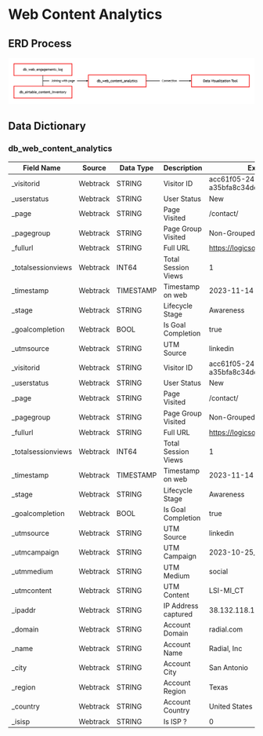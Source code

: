 # Web Content Analytics

## ERD Process

![Untitled](Web%20Content%20Analytics/Untitled.png)

## Data Dictionary

### **db_web_content_analytics**

| Field Name | Source | Data Type | Description | Example |
| --- | --- | --- | --- | --- |
| _visitorid | Webtrack | STRING | Visitor ID | acc61f05-2471-4aa7-b779-a35bfa8c34de |
| _userstatus | Webtrack | STRING | User Status | New |
| _page | Webtrack | STRING | Page Visited | /contact/ |
| _pagegroup | Webtrack | STRING | Page Group Visited | Non-Grouped |
| _fullurl | Webtrack | STRING | Full URL | https://logicsource.com/contact/ |
| _totalsessionviews | Webtrack | INT64 | Total Session Views | 1 |
| _timestamp | Webtrack | TIMESTAMP | Timestamp on web | 2023-11-14 16:29:01 UTC |
| _stage | Webtrack | STRING | Lifecycle Stage | Awareness |
| _goalcompletion | Webtrack | BOOL | Is Goal Completion | true |
| _utmsource | Webtrack | STRING | UTM Source | linkedin |
| _visitorid | Webtrack | STRING | Visitor ID | acc61f05-2471-4aa7-b779-a35bfa8c34de |
| _userstatus | Webtrack | STRING | User Status | New |
| _page | Webtrack | STRING | Page Visited | /contact/ |
| _pagegroup | Webtrack | STRING | Page Group Visited | Non-Grouped |
| _fullurl | Webtrack | STRING | Full URL | https://logicsource.com/contact/ |
| _totalsessionviews | Webtrack | INT64 | Total Session Views | 1 |
| _timestamp | Webtrack | TIMESTAMP | Timestamp on web | 2023-11-14 16:29:01 UTC |
| _stage | Webtrack | STRING | Lifecycle Stage | Awareness |
| _goalcompletion | Webtrack | BOOL | Is Goal Completion | true |
| _utmsource | Webtrack | STRING | UTM Source | linkedin |
| _utmcampaign | Webtrack | STRING | UTM Campaign | 2023-10-25_CT |
| _utmmedium | Webtrack | STRING | UTM Medium | social |
| _utmcontent | Webtrack | STRING | UTM Content | LSI-MI_CT |
| _ipaddr | Webtrack | STRING | IP Address captured | 38.132.118.162 |
| _domain | Webtrack | STRING | Account Domain | radial.com |
| _name | Webtrack | STRING | Account Name | Radial, Inc |
| _city | Webtrack | STRING | Account City | San Antonio |
| _region | Webtrack | STRING | Account Region | Texas |
| _country | Webtrack | STRING | Account Country | United States |
| _isisp | Webtrack | STRING | Is ISP ? | 0 |